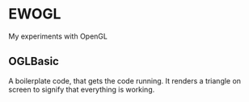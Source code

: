 EWOGL
=====

My experiments with OpenGL

OGLBasic
--------
A boilerplate code, that gets the code running. It renders a triangle on screen to signify that everything is working.


